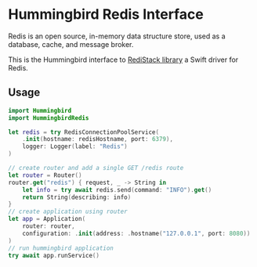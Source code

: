 # Hummingbird Redis Interface

Redis is an open source, in-memory data structure store, used as a database, cache, and message broker.

This is the Hummingbird interface to [RediStack library](https://gitlab.com/mordil/RediStack.git) a Swift driver for Redis.

## Usage

```swift
import Hummingbird
import HummingbirdRedis

let redis = try RedisConnectionPoolService(
    .init(hostname: redisHostname, port: 6379),
    logger: Logger(label: "Redis")
)

// create router and add a single GET /redis route
let router = Router()
router.get("redis") { request, _ -> String in
    let info = try await redis.send(command: "INFO").get()
    return String(describing: info)
}
// create application using router
let app = Application(
    router: router,
    configuration: .init(address: .hostname("127.0.0.1", port: 8080))
)
// run hummingbird application
try await app.runService()
```
